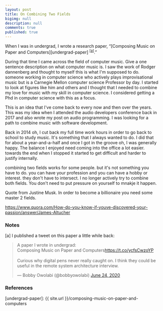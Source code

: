 ```yaml
---
layout: post
title: On Combining Two Fields
bigimg: null
description: null
comments: true
published: true
---
```



When I was in undergrad, I wrote a research paper, “[Composing Music on Paper and Computers][undergrad-paper] <sup>[[a]](#tweet-on-paper)</sup>.”

During that time I came across the field of computer music. Give a one sentence description on what computer music is. I saw the work of Rodger dannenberg and thought to myself this is what I'm supposed to do. someone working in computer science who actively plays improvisational music but is a Carnegie Mellon computer science Professor by day. I started to look at figures like him and others and I thought that I needed to combine my love for music with my skill in computer science.  I considered getting a Phd in computer science with this as a focus.

This is an idea that I've come back to every now and then over the years. This was my idea when I attended the audio developers conference back in 2017 and also wrote my post on audio programming. I was looking for a path to combine music with software development.

Back in 2014 oh, I cut back my full time work hours in order to go back to school to study music. It's something that I always wanted to do. I did that for about a year-and-a-half and once I got in the groove oh, I was generally happy. The balance I enjoyed need coming into the office a lot easier. towards the end when I stopped it started to get difficult and harder to justify internally.

 combining two fields works for some people. but it's not something you have to do. you can have your profession and you can have a hobby or interest. they don't have to intersect.  I no longer actively try to combine both fields.  You don't need to put pressure on yourself to mnakje it happen.

Quote from Justine Musk. In order to become a billionaire you need some master 2 fields.

https://www.quora.com/How-do-you-know-if-youve-discovered-your-passion/answer/James-Altucher



### Notes

[<a name="tweet-on-paper">a</a>] I published a tweet on this paper a little while back:

<blockquote class="twitter-tweet"><p lang="en" dir="ltr">A paper I wrote in undergrad:<br>Composing Music on Paper and Computers<a href="https://t.co/ycfsCwzoYP">https://t.co/ycfsCwzoYP</a><br><br>Curious why digital pens never really caught on. I think they could be useful in the remote system architecture interview.</p>&mdash; Bobby Owolabi (@bobbyowolabi) <a href="https://twitter.com/bobbyowolabi/status/1275924074833694720?ref_src=twsrc%5Etfw">June 24, 2020</a></blockquote> <script async src="https://platform.twitter.com/widgets.js" charset="utf-8"></script>

### References


[undergrad-paper]: {{ site.url }}/composing-music-on-paper-and-computers